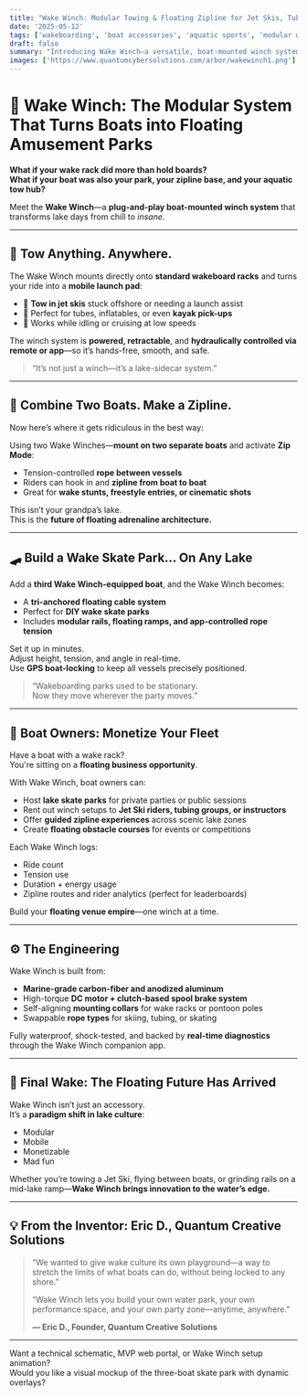 ```yaml
---
title: "Wake Winch: Modular Towing & Floating Zipline for Jet Skis, Tubes, and Wake Parks"  
date: '2025-05-12'  
tags: ['wakeboarding', 'boat accessories', 'aquatic sports', 'modular winch system', 'floating skate park', 'lake lifestyle', 'tow ropes', 'water zipline', 'wake innovation']  
draft: false  
summary: "Introducing Wake Winch—a versatile, boat-mounted winch system that turns any lake into a playground. Tow in jet skis, link boats into floating wake parks, or zipline across the water with this plug-and-play aquatic invention."  
images: ['https://www.quantumcybersolutions.com/arbor/wakewinch1.png']  
---
```


# 🧲 Wake Winch: The Modular System That Turns Boats into Floating Amusement Parks

**What if your wake rack did more than hold boards?**  
**What if your boat was also your park, your zipline base, and your aquatic tow hub?**

Meet the **Wake Winch**—a **plug-and-play boat-mounted winch system** that transforms lake days from chill to *insane*.

---

## 🎣 Tow Anything. Anywhere.

The Wake Winch mounts directly onto **standard wakeboard racks** and turns your ride into a **mobile launch pad**:

- 🎯 **Tow in jet skis** stuck offshore or needing a launch assist  
- 🛟 Perfect for tubes, inflatables, or even **kayak pick-ups**  
- 🚤 Works while idling or cruising at low speeds  

The winch system is **powered, retractable**, and **hydraulically controlled via remote or app**—so it’s hands-free, smooth, and safe.

> “It’s not just a winch—it’s a lake-sidecar system.”

---

## 🔗 Combine Two Boats. Make a Zipline.

Now here’s where it gets ridiculous in the best way:

Using two Wake Winches—**mount on two separate boats** and activate **Zip Mode**:

- Tension-controlled **rope between vessels**  
- Riders can hook in and **zipline from boat to boat**  
- Great for **wake stunts, freestyle entries, or cinematic shots**

This isn’t your grandpa’s lake.  
This is the **future of floating adrenaline architecture.**

---

## 🛹 Build a Wake Skate Park… On Any Lake

Add a **third Wake Winch-equipped boat**, and the Wake Winch becomes:

- A **tri-anchored floating cable system**  
- Perfect for **DIY wake skate parks**  
- Includes **modular rails, floating ramps, and app-controlled rope tension**

Set it up in minutes.  
Adjust height, tension, and angle in real-time.  
Use **GPS boat-locking** to keep all vessels precisely positioned.

> “Wakeboarding parks used to be stationary.  
> Now they move wherever the party moves.”

---

## 👑 Boat Owners: Monetize Your Fleet

Have a boat with a wake rack?  
You're sitting on a **floating business opportunity**.

With Wake Winch, boat owners can:

- Host **lake skate parks** for private parties or public sessions  
- Rent out winch setups to **Jet Ski riders, tubing groups, or instructors**  
- Offer **guided zipline experiences** across scenic lake zones  
- Create **floating obstacle courses** for events or competitions

Each Wake Winch logs:

- Ride count  
- Tension use  
- Duration + energy usage  
- Zipline routes and rider analytics (perfect for leaderboards)

Build your **floating venue empire**—one winch at a time.

---

## ⚙️ The Engineering

Wake Winch is built from:

- **Marine-grade carbon-fiber and anodized aluminum**  
- High-torque **DC motor + clutch-based spool brake system**  
- Self-aligning **mounting collars** for wake racks or pontoon poles  
- Swappable **rope types** for skiing, tubing, or skating  

Fully waterproof, shock-tested, and backed by **real-time diagnostics** through the Wake Winch companion app.

---

## 🧬 Final Wake: The Floating Future Has Arrived

Wake Winch isn’t just an accessory.  
It’s a **paradigm shift in lake culture**:

- Modular  
- Mobile  
- Monetizable  
- Mad fun  

Whether you’re towing a Jet Ski, flying between boats, or grinding rails on a mid-lake ramp—**Wake Winch brings innovation to the water’s edge.**

---

## 💡 From the Inventor: Eric D., Quantum Creative Solutions

> “We wanted to give wake culture its own playground—a way to stretch the limits of what boats can do, without being locked to any shore.”  
>  
> “Wake Winch lets you build your own water park, your own performance space, and your own party zone—anytime, anywhere.”  
>  
> **— Eric D., Founder, Quantum Creative Solutions**

---

Want a technical schematic, MVP web portal, or Wake Winch setup animation?  
Would you like a visual mockup of the three-boat skate park with dynamic overlays?
